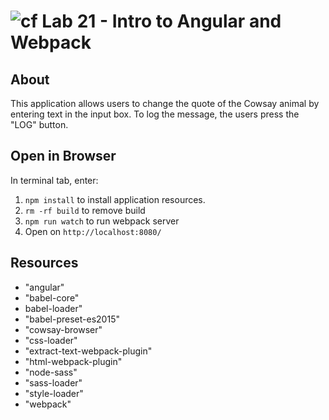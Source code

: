 ![cf](https://i.imgur.com/7v5ASc8.png) Lab 21 - Intro to Angular and Webpack
======

## About
This application allows users to change the quote of the Cowsay animal by entering text in the input box. To log the message, the users press the "LOG" button.

## Open in Browser
In terminal tab, enter:
1. `npm install` to install application resources.
2. `rm -rf build` to remove build
2. `npm run watch` to run webpack server
3. Open on `http://localhost:8080/`

## Resources
* "angular"
* "babel-core"
* babel-loader"
* "babel-preset-es2015"
* "cowsay-browser"
* "css-loader"
* "extract-text-webpack-plugin"
* "html-webpack-plugin"
* "node-sass"
* "sass-loader"
* "style-loader"
* "webpack"
